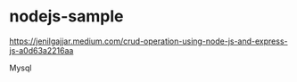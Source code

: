 # nodejs-sample
https://jenilgajjar.medium.com/crud-operation-using-node-js-and-express-js-a0d63a2216aa


Mysql 
